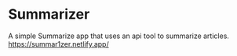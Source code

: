 # Summarizer

A simple Summarize app that uses an api tool to summarize articles.
https://summar1zer.netlify.app/
